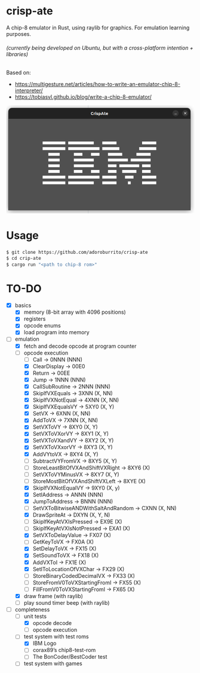 # crisp-ate
A chip-8 emulator in Rust, using raylib for graphics. For emulation learning purposes.

###### (currently being developed on Ubuntu, but with a cross-platform intention + libraries)

Based on:

- https://multigesture.net/articles/how-to-write-an-emulator-chip-8-interpreter/
- https://tobiasvl.github.io/blog/write-a-chip-8-emulator/

![Graphics demo](./demo_ibm_logo.png)

# Usage

```bash
$ git clone https://github.com/adoroburrito/crisp-ate
$ cd crip-ate
$ cargo run "<path to chip-8 rom>"
```

# TO-DO
- [X] basics
  - [X] memory (8-bit array with 4096 positions)
  - [X] registers
  - [X] opcode enums
  - [X] load program into memory
- [ ] emulation
  - [X] fetch and decode opcode at program counter
  - [ ] opcode execution
    - [ ] Call -> 0NNN (NNN)
    - [X] ClearDisplay -> 00E0
    - [X] Return -> 00EE
    - [X] Jump -> 1NNN (NNN)
    - [X] CallSubRoutine -> 2NNN (NNN)
    - [X] SkipIfVXEquals -> 3XNN (X, NN)
    - [X] SkipIfVXNotEqual -> 4XNN (X, NN)
    - [X] SkipIfVXEqualsVY -> 5XY0 (X, Y)
    - [X] SetVX -> 6XNN (X, NN)
    - [X] AddToVX -> 7XNN (X, NN)
    - [X] SetVXToVY -> 8XY0 (X, Y)
    - [X] SetVXToVXorVY -> 8XY1 (X, Y)
    - [X] SetVXToVXandVY -> 8XY2 (X, Y)
    - [X] SetVXToVXxorVY -> 8XY3 (X, Y)
    - [X] AddVYtoVX -> 8XY4 (X, Y)
    - [ ] SubtractVYFromVX -> 8XY5 (X, Y)
    - [ ] StoreLeastBitOfVXAndShiftVXRight -> 8XY6 (X)
    - [ ] SetVXToVYMinusVX -> 8XY7 (X, Y)
    - [ ] StoreMostBitOfVXAndShiftVXLeft -> 8XYE (X)
    - [X] SkipIfVXNotEqualVY -> 9XY0 (X, y)
    - [X] SetIAddress -> ANNN (NNN)
    - [X] JumpToAddress -> BNNN (NNN)
    - [ ] SetVXToBitwiseANDWithSaltAndRandom -> CXNN (X, NN)
    - [X] DrawSpriteAt -> DXYN (X, Y, N)
    - [ ] SkipIfKeyAtVXIsPressed -> EX9E (X)
    - [ ] SkipIfKeyAtVXIsNotPressed -> EXA1 (X)
    - [X] SetVXToDelayValue -> FX07 (X)
    - [ ] GetKeyToVX -> FX0A (X)
    - [X] SetDelayToVX -> FX15 (X)
    - [X] SetSoundToVX -> FX18 (X)
    - [X] AddVXToI -> FX1E (X)
    - [X] SetIToLocationOfVXChar -> FX29 (X)
    - [ ] StoreBinaryCodedDecimalVX -> FX33 (X)
    - [ ] StoreFromV0ToVXStartingFromI -> FX55 (X)
    - [ ] FillFromV0ToVXStartingFromI -> FX65 (X)
  - [X] draw frame (with raylib)
  - [ ] play sound timer beep (with raylib)
- [ ] completeness
  - [ ] unit tests
      - [X] opcode decode
      - [ ] opcode execution
  - [ ] test system with test roms
      - [X] IBM Logo
      - [ ] corax89’s chip8-test-rom
      - [ ] The BonCoder/BestCoder test
  - [ ] test system with games
